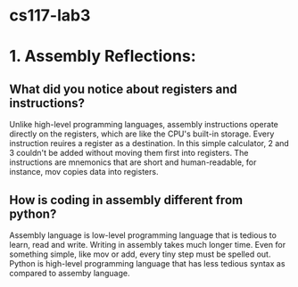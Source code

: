 # cs117-lab3

# 1. Assembly Reflections:
## What did you notice about registers and instructions?
Unlike high-level programming languages, assembly instructions operate directly on the registers, which are like the CPU's built-in storage. Every instruction reuires a register as a destination. 
In this simple calculator, 2 and 3 couldn't be added without moving them first into registers.
The instructions are mnemonics that are short and human-readable, for instance, mov copies data into registers.

## How is coding in assembly different from python?
Assembly language is low-level programming language that is tedious to learn, read and write. Writing in assembly takes much longer time. Even for something simple, like mov or add, every tiny step must be spelled out. Python is high-level programming language that has less tedious syntax as compared to assemby language.
